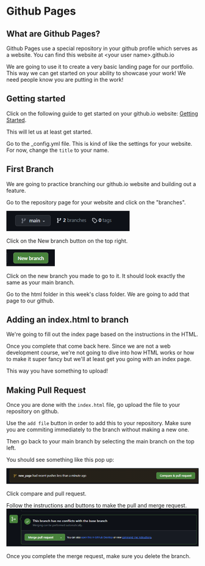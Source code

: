# Github Pages

## What are Github Pages?
Github Pages use a special repository in your github profile which serves as a website. You can find this website at \<your user name\>.github.io

We are going to use it to create a very basic landing page for our portfolio. This way we can get started on your ability to showcase your work! We need people know you are putting in the work!

## Getting started

Click on the following guide to get started on your github.io website: [Getting Started](https://docs.github.com/en/pages/quickstart).

This will let us at least get started.

Go to the _config.yml file. This is kind of like the settings for your website. For now, change the `title` to your name.

## First Branch

We are going to practice branching our github.io website and building out a feature.

Go to the repository page for your website and click on the "branches".

![Alt text](image.png)

Click on the New branch button on the top right.

![github new branch button](image-1.png)

Click on the new branch you made to go to it. It should look exactly the same as your main branch. 

Go to the html folder in this week's class folder. We are going to add that page to our github.

## Adding an index.html to branch

We're going to fill out the index page based on the instructions in the HTML. 

Once you complete that come back here. Since we are not a web development course, we're not going to dive into how HTML works or how to make it super fancy but we'll at least get you going with an index page. 

This way you have something to upload!

## Making Pull Request

Once you are done with the `index.html` file, go upload the file to your repository on github. 

Use the `add file` button in order to add this to your repository. Make sure you are commiting immediately to the branch without making a new one.

Then go back to your main branch by selecting the main branch on the top left.

You should see something like this pop up: 

![Alt text](image-2.png)

Click compare and pull request. 

Follow the instructions and buttons to make the pull and merge request.
![Alt text](image-3.png)

Once you complete the merge request, make sure you delete the branch.